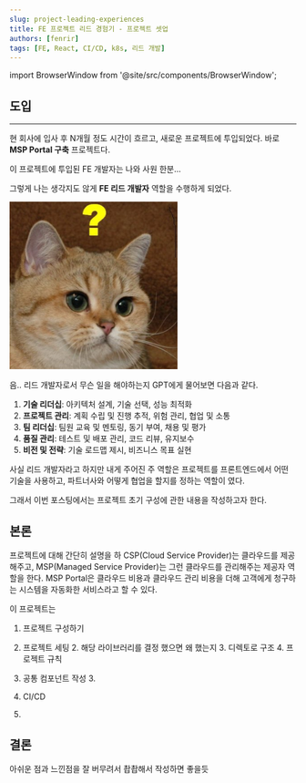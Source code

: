```yaml
---
slug: project-leading-experiences
title: FE 프로젝트 리드 경험기 - 프로젝트 셋업
authors: [fenrir]
tags: [FE, React, CI/CD, k8s, 리드 개발]
---
```


import BrowserWindow from '@site/src/components/BrowserWindow';

## 도입
---
현 회사에 입사 후 N개월 정도 시간이 흐르고, 새로운 프로젝트에 투입되었다. 바로 **MSP Portal 구축** 프로젝트다. 

이 프로젝트에 투입된 FE 개발자는 나와 사원 한분... 

그렇게 나는 생각지도 않게 **FE 리드 개발자** 역할을 수행하게 되었다.

![물음표 고양이](./img.png)

<!--truncate-->

음.. 리드 개발자로서 무슨 일을 해야하는지 GPT에게 물어보면 다음과 같다.

1. **기술 리더십**: 아키텍처 설계, 기술 선택, 성능 최적화
2. **프로젝트 관리**: 계획 수립 및 진행 추적, 위험 관리, 협업 및 소통
3. **팀 리더십**: 팀원 교육 및 멘토링, 동기 부여, 채용 및 평가
4. **품질 관리**: 테스트 및 배포 관리, 코드 리뷰, 유지보수
5. **비전 및 전략**: 기술 로드맵 제시, 비즈니스 목표 실현

사실 리드 개발자라고 하지만 내게 주어진 주 역할은 프로젝트를 프론트엔드에서 어떤 기술을 사용하고, 파트너사와 어떻게 협업을 할지를 정하는 역할이 였다.

그래서 이번 포스팅에서는 프로젝트 초기 구성에 관한 내용을 작성하고자 한다.

## 본론
프로젝트에 대해 간단히 설명을 하
CSP(Cloud Service Provider)는 클라우드를 제공해주고, MSP(Managed Service Provider)는 그런 클라우드를 관리해주는 제공자 역할을 한다. 
MSP Portal은 클라우드 비용과 클라우드 관리 비용을 더해 고객에게 청구하는 시스템을 자동화한 서비스라고 할 수 있다.

이 프로젝트는 

1. 프로젝트 구성하기

1. 프로젝트 세팅
   2. 해당 라이브러리를 결정 했으면 왜 했는지
   3. 디렉토로 구조
   4. 프로젝트 규칙
2. 공통 컴포넌트 작성
   3. 
3. CI/CD
4. 


## 결론

아쉬운 점과 느낀점을 잘 버무려서 촵촵해서 작성하면 좋을듯
